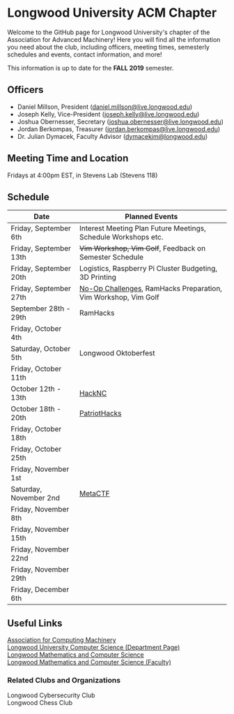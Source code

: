 # Longwood University ACM Chapter
Welcome to the GitHub page for Longwood University's chapter of the Association for Advanced Machinery! Here you will find all the information you need about the club, including officers, meeting times, semesterly schedules and events, contact information, and more!

This information is up to date for the **FALL 2019** semester.

## Officers
- Daniel Millson, President (daniel.millson@live.longwood.edu)
- Joseph Kelly, Vice-President (joseph.kelly@live.longwood.edu)
- Joshua Obernesser, Secretary (joshua.obernesser@live.longwood.edu)
- Jordan Berkompas, Treasurer (jordan.berkompas@live.longwood.edu)
- Dr. Julian Dymacek, Faculty Advisor (dymacekjm@longwood.edu)

## Meeting Time and Location
Fridays at 4:00pm EST, in Stevens Lab (Stevens 118)

## Schedule
|          Date          | Planned Events |
| ---------------------- | -------------- |
| Friday, September 6th  | Interest Meeting Plan Future Meetings, Schedule Workshops etc.  |
| Friday, September 13th | ~~Vim Workshop, Vim Golf~~, Feedback on Semester Schedule |
| Friday, September 20th | Logistics, Raspberry Pi Cluster Budgeting, 3D Printing |
| Friday, September 27th | [No-Op Challenges](https://noopschallenge.com/), RamHacks Preparation, Vim Workshop, Vim Golf|
| September 28th - 29th  | RamHacks |
| Friday, October 4th    |
| Saturday, October 5th  | Longwood Oktoberfest |
| Friday, October 11th   |
| October 12th - 13th    | [HackNC](https://hacknc.com/) |
| October 18th - 20th    | [PatriotHacks]() |
| Friday, October 18th   |
| Friday, October 25th   |
| Friday, November 1st   |
| Saturday, November 2nd | [MetaCTF](https://metactf.com/) |
| Friday, November 8th  |
| Friday, November 15th  |
| Friday, November 22nd  |
| Friday, November 29th   |
| Friday, December 6th   |

## Useful Links
[Association for Computing Machinery](https://www.acm.org/) \
[Longwood University Computer Science (Department Page)](http://cs.longwood.edu/) \
[Longwood Mathematics and Computer Science](http://www.longwood.edu/mathematics/) \
[Longwood Mathematics and Computer Science (Faculty)](http://www.longwood.edu/mathematics/about/faculty-staff/)

### Related Clubs and Organizations
Longwood Cybersecurity Club \
Longwood Chess Club
